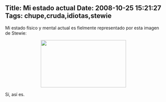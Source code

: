 Title: Mi estado actual
Date: 2008-10-25 15:21:27
Tags: chupe,cruda,idiotas,stewie
---
Mi estado físico y mental actual es fielmente representado por esta imagen de Stewie:
<p style="text-align: center;"><a href="http://damog.net/old/axiombox/2008/10/picture-2.png"><img class="size-medium wp-image-693 aligncenter" title="picture-2" src="http://damog.net/old/axiombox/2008/10/picture-2.png" alt="" width="275" height="153" /></a></p>
<p style="text-align: left;">Sí, así es.</p>